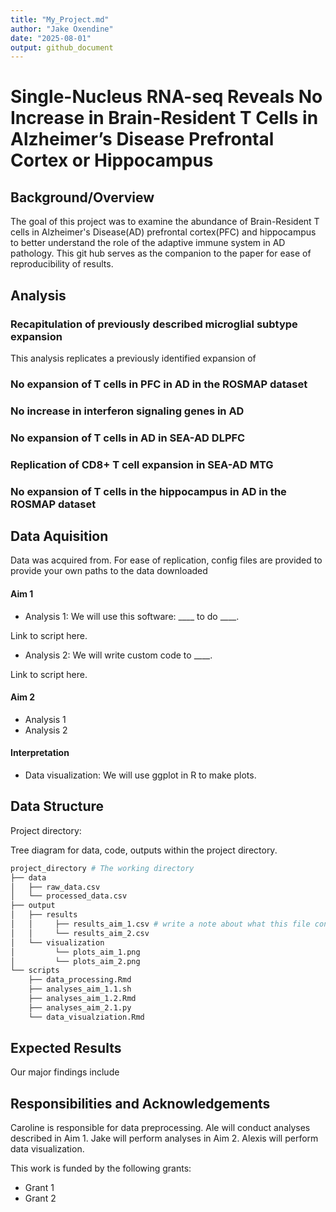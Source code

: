 ```yaml
---
title: "My_Project.md"
author: "Jake Oxendine"
date: "2025-08-01"
output: github_document
---
```

# Single-Nucleus RNA-seq Reveals No Increase in Brain-Resident T Cells in Alzheimer’s Disease Prefrontal Cortex or Hippocampus
   
## Background/Overview

The goal of this project was to examine the abundance of Brain-Resident T cells in Alzheimer's Disease(AD) prefrontal cortex(PFC) and hippocampus to better understand the role of the adaptive immune system in AD pathology. This git hub serves as the companion to the paper for ease of reproducibility of results.


## Analysis

###  Recapitulation of previously described microglial subtype expansion
This analysis replicates a previously identified expansion of 

###  No expansion of T cells in PFC in AD in the ROSMAP dataset

###  No increase in interferon signaling genes in AD

###  No expansion of T cells in AD in SEA-AD DLPFC

###  Replication of CD8+ T cell expansion in SEA-AD MTG

###  No expansion of T cells in the hippocampus in AD in the ROSMAP dataset


## Data Aquisition

Data was acquired from. For ease of replication, config files are provided to provide your own paths to the data downloaded

#### Aim 1
* Analysis 1: We will use this software: ____  to do ____.
  
 Link to script here.

* Analysis 2: We will write custom code to ____.
  
 Link to script here. 

#### Aim 2
* Analysis 1
* Analysis 2

#### Interpretation
* Data visualization: We will use ggplot in R to make plots.

## Data Structure

Project directory: 

Tree diagram for data, code, outputs within the project directory. 

```bash
project_directory # The working directory
├── data
│   ├── raw_data.csv 
│   └── processed_data.csv 
├── output
│   ├── results 
│   │     ├── results_aim_1.csv # write a note about what this file contains.
│   │     └── results_aim_2.csv
│   └── visualization 
│         └── plots_aim_1.png
│         └── plots_aim_2.png
└── scripts 
    ├── data_processing.Rmd
    ├── analyses_aim_1.1.sh
    ├── analyses_aim_1.2.Rmd
    ├── analyses_aim_2.1.py
    └── data_visualziation.Rmd
```

## Expected Results

Our major findings include

## Responsibilities and Acknowledgements

Caroline is responsible for data preprocessing. Ale will conduct analyses described in Aim 1. Jake will perform analyses in Aim 2. Alexis will perform data visualization. 

This work is funded by the following grants:
* Grant 1
* Grant 2
